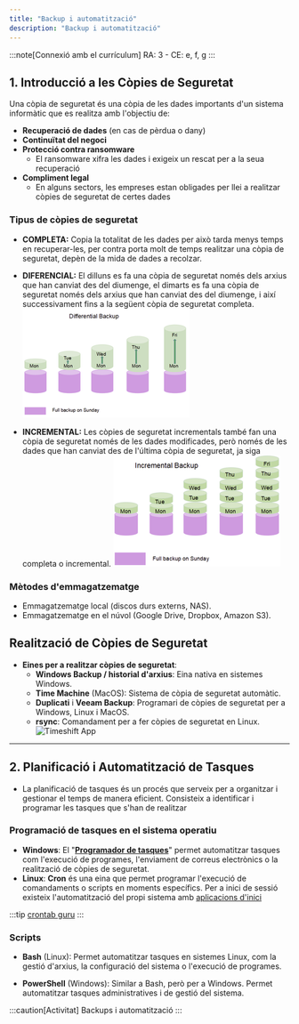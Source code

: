 ```yaml
---
title: "Backup i automatització"
description: "Backup i automatització"
---
```


:::note[Connexió amb el currículum]
RA: 3 - CE: e, f, g
:::

## 1. Introducció a les Còpies de Seguretat
  Una còpia de seguretat és una còpia de les dades importants d'un sistema informàtic que es realitza amb l'objectiu de:
    
  - **Recuperació de dades** (en cas de pèrdua o dany)
  - **Continuïtat del negoci**
  - **Protecció contra ransomware**
    - El ransomware xifra les dades i exigeix un rescat per a la seua recuperació
  - **Compliment legal**
    - En alguns sectors, les empreses estan obligades per llei a realitzar còpies de seguretat de certes dades

### Tipus de còpies de seguretat
- **COMPLETA:** Copia la totalitat de les dades per això tarda menys temps en recuperar-les, per contra porta molt de temps realitzar una còpia de seguretat, depèn de la mida de dades a recolzar.
- **DIFERENCIAL:** El dilluns es fa una còpia de seguretat només dels arxius que han canviat des del diumenge, el dimarts es fa una còpia de seguretat només dels arxius que han canviat des del diumenge, i així successivament fins a la següent còpia de seguretat completa.
 ![backup diferencial](../../../../assets/ut3/bk-diferencial.png)

- **INCREMENTAL:** Les còpies de seguretat incrementals també fan una còpia de seguretat només de les dades modificades, però només de les dades que han canviat des de l'última còpia de seguretat, ja siga completa o incremental.
 ![backup incremental](../../../../assets/ut3/bk-incremental.png)

### Mètodes d'emmagatzematge
- Emmagatzematge local (discos durs externs, NAS).
- Emmagatzematge en el núvol (Google Drive, Dropbox, Amazon S3).

## Realització de Còpies de Seguretat
   - **Eines per a realitzar còpies de seguretat**:
     - **Windows Backup / historial d'arxius**: Eina nativa en sistemes Windows.
     - **Time Machine** (MacOS): Sistema de còpia de seguretat automàtic.
     - **Duplicati** i **Veeam Backup**: Programari de còpies de seguretat per a Windows, Linux i MacOS.
     - **rsync**: Comandament per a fer còpies de seguretat en Linux.
![Timeshift App](https://www.redeszone.net/app/uploads-redeszone.net/2017/10/TimeShift-Linux.png)
---

## 2. Planificació i Automatització de Tasques
   - La planificació de tasques és un procés que serveix per a organitzar i gestionar el temps de manera eficient. Consisteix a identificar i programar les tasques que s'han de realitzar

### Programació de tasques en el sistema operatiu

- **Windows**: El "**[Programador de tasques](../ut32-wintasks)**" permet automatitzar tasques com l'execució de programes, l'enviament de correus electrònics o la realització de còpies de seguretat.
- **Linux**: **Cron** és una eina que permet programar l'execució de comandaments o scripts en moments específics. Per a inici de sessió existeix l'automatització del propi sistema amb [aplicacions d'inici](../ut32-linuxtasks)
  
:::tip
[crontab guru](https://crontab.guru)
:::

### Scripts

- **Bash** (Linux): Permet automatitzar tasques en sistemes Linux, com la gestió d'arxius, la configuració del sistema o l'execució de programes.

- **PowerShell** (Windows): Similar a Bash, però per a Windows. Permet automatitzar tasques administratives i de gestió del sistema.

:::caution[Activitat]
Backups i automatització
:::